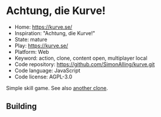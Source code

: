 # Achtung, die Kurve!

- Home: https://kurve.se/
- Inspiration: "Achtung, die Kurve!"
- State: mature
- Play: https://kurve.se/
- Platform: Web
- Keyword: action, clone, content open, multiplayer local
- Code repository: https://github.com/SimonAlling/kurve.git
- Code language: JavaScript
- Code license: AGPL-3.0

Simple skill game.
See also [another clone](https://achtungkurve.com/).

## Building
